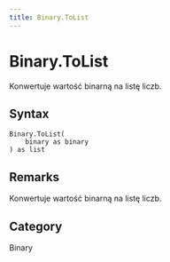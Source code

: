 ```yaml
---
title: Binary.ToList
---
```


# Binary.ToList


Konwertuje wartość binarną na listę liczb.


## Syntax

```powerquery
Binary.ToList(
    binary as binary
) as list
```


## Remarks

Konwertuje wartość binarną na listę liczb.



## Category
Binary
